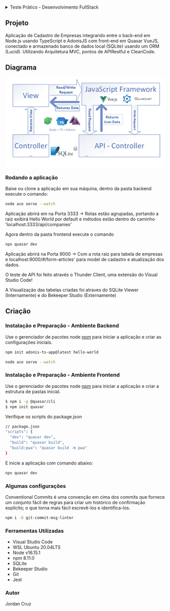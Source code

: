 ### 

<details>
<summary> Teste Prático - Desenvolvimento FullStack </summary>
<div class="text-justify">

Esse arquivo tem como objetivo esclarecer como deve ser feito o Teste Prático para a sua aplicação para a Osten Moove. Leia atentamente todas as instruções para que você realize o seu teste tranquilamente.

### Objetivos e Avisos
1. Este teste tem como intuito avaliar os seus conhecimentos técnicos para a sua candidatura de desenvolvedor Full Stack para a Osten Moove.
2. O objetivo deste teste é avaliar as suas habilidades em:
- Entendimento de escopo e requisitos;
- Programação back-endk usando o runtime JavaScript Node.js, usando TypeScript;
- Acesso e estruturação do banco de dados usando um ORM (Lucid, Sequelize ou Prisma);
- Programação front-end usando o framework Quasar, que utiliza como base o framework Vue.js.
- Integração entre o back-end e o front-end.
- Tomada de decisões acerca da estrutura e do processo de elaboração do sistema.
3. A Osten Moove não utilizará o código desenvolvido em qualquer outro software que estejasendo desenvolvido para os seus clientes, tampouco será comercializado. Os direitos permanecerão com o concorrente.
4. A Osten Moove apenas utilizará o código desenvolvido para avaliar o candidato durante o processo de avaliação, não sendo utilizado após esse processo.

### Escopo do Projeto
O projeto é dividido em duas partes, uma parte de back-end e outra parte de front-end.

#### Back-end
Você deve fazer uma API back-end de cadastro de empresas. Para o nosso entendimento, Empresa é uma entidade que deve ser salva no banco de dados, que contêm os seguintes dados.
1. Id da empresa (deve ser autoincrementado, ou seja, não precisa ser informado)
2. Razão Social da Empresa
3. Nome Fantasia da Empresa
4. CNPJ da Empresa
5. Endereço da empresa (cada empresa deve ter um endereço)
- Logradouro da empresa (nome da Rua/Avenida)
- Número do logradouro
- Complemento (opcional)
- Bairro
- Cidade
- Estado
6. Telefone de Contato (com prefixo)

A API deve fazer as seguintes operações, seguindo o padrão REST:

1. Uma rota de listagem de todas as empresas cadastradas no sistema, havendo a possibilidade de colocar um parâmetro de busca por razão social da empresa, que deve pesquisar as empresas que contenham na Razão Social o texto indicado neste parâmetro.
2. Uma rota para detalhar os dados da empresa pelo ID informado na URL. Caso o ID não exista no banco de dados, deve disparar um erro 404.
3. Uma rota para salvar os dados da empresa. Deve validar os inputs para que todos os campos indicados no modelo de dados obrigatórios (são aqueles que não são indicados como opcionais), recusando inputs que não contenham todos os dados obrigatórios. A rota também deve validar se o CNPJ informado é válido pelo dígito verificador. Além disso, a rota deve verificar se o CNPJ informado já estiver cadastrado na tabela, negando a requisição. Se todas as condições forem satsfeitas, deve ser salvo no banco de dados, retornando o código 201, e os dados da empresa salvo.
4. Uma rota PATCH para atualizar os dados da empresa cujo id informado na URL, validando a questão de CNPJs inválidos.
5. Uma rota DELETE para deletar os dados da empresa cujo id informado na URL, disparando erro 404 em caso de dados inexistentes e disparando 204 em caso de remoção concluída com êxito.
A API deve ser implementada para ser executada em um runtime Node.JS, podendo ser usado um framework (como por exemplo Nest). Os dados da empresa deverão ser salvos usando um banco de dados relacional (podendo ser SQLite, MySQL), devendo ser usado um ORM para fazer as operações do banco de dados (como por exemplo Prisma ou Lucid). Deve conter nessa API alguma forma de criação das tabelas do banco de dados, por meio de migrações. A API deve permitir a especificação dos parâmetros de conexão com o banco de dados por meio de um arquivo env.

#### Front-end
Você deve fazer um projeto Front-end usando o framework Quasar, contendo uma interface HTML/Javascript que interage com essa API acima. Ou seja, você deve   fazer o layout desta página e fazer as integrações com essa API que você construiu. Esse front-end deve ter:
1. Uma tabela contendo uma lista de empresas, contendo id, razão social e CNPJ, um botão para mais detalhes, outro para editar a empresa, e outro para apagar a empresa.
2. Quando a pessoa clicar no botão de mais detalhes, deve ser exibido um modal indicando todos os dados da empresa cadastrada.
3. Quando a pessoa clicar no botão de editar a empresa, aparecerá um modal com os dados atuais da empresa, e deverá permitir o usuário inputar os novos dados da empresa e submeter os dados para a API, para fazer a edição.
4. Quando a pessoa clicar no botão de apagar a empresa, aparecerá um modal exigindo a confirmação da remoção da empresa para o usuário. Ao confirmar, deve ser submetida um pedido de remoção de dados na API, e a tabela deve atualizar com a lista atualizada de empresas.
5. Acima da tabela de lista de empresas, deve conter um campo de pesquisa de empresas por razão social, devendo receber os dados digitados e submeter uma pesquisa na API de empresas por razão social.
6. Também acima da tabela da lista de empresas, deverá conter um botão para adicionar uma nova empresa no sistema. Deve ser aberto um modal ou um formulário para permitir o usuário digitar os novos dados da empresa e submeter a API a criação. Se a API retornar 201, deve ser atualizada a tabela de empresas.

#### O que é necessário enviar
Você deve construir o projeto front-end e back-end em um repositório Git único e público hospedado no Gitlab (preferível), Github ou Bitbucket, sendo uma pasta para o projeto front-end e outra pasta para o projeto back-end. Na raiz do projeto, deve conter um arquivo README.md com todas as instruções necessárias para criar o banco de dados, configurar a API backend, rodar a API back-end, configurar o front-end com a URL da API e rodar o front-end.

</div>
</details>

## Projeto
Aplicação de Cadastro de Empresas integrando entre o back-end em Node.js usando TypeScript e AdonisJS com front-end em Quasar VueJS, conectado e armazenado banco de dados local (SQLite) usando um ORM (Lucid). Utilizando Arquitetura MVC, pontos de APIRestful e CleanCode.

## Diagrama
<img align="center" width="1000" src="frontend\src\assets\diagrama.JPG">

### Rodando a aplicação

Baixe ou clone a aplicação em sua máquina, dentro da pasta backend execute o comando:
```bash
node ace serve --watch
```
Aplicação abrirá em na Porta 3333 -> Rotas estão agrupadas, portando a raiz exibirá Hello World por default e métodos estão dentro do caminho 'localhost:3333/api/companies'

Agora dentro da pasta frontend execute o comando 
```bash
npx quasar dev
```
Aplicação abrirá na Porta 9000 -> Com a rota raiz para tabela de empresas e localhost:9000/#/form-articles' para model de cadastro e atualização dos dados.

O teste de API foi feito através o Thunder Client, uma extensão do Visual Studio Code!

A Visualização das tabelas criadas foi atraves do SQLite Viewer (Internamente) e do Bekeeper Studio (Externamente)

## Criação
### Instalação e Preparação - Ambiente Backend

Use o gerenciador de pacotes node [npm](https://docs.adonisjs.com/guides/installation) para iniciar a aplicação e criar as configurações iniciais.

```bash
npm init adonis-ts-app@latest hello-world
```

```bash
node ace serve --watch
```

### Instalação e Preparação - Ambiente Frontend

Use o gerenciador de pacotes node [npm](https://quasar.dev/start/quasar-cli) para iniciar a aplicação e criar a estrutura de pastas inicial.

```bash
$ npm i -g @quasar/cli
$ npm init quasar
```
Verifique os scripts do package.json

```bash
// package.json
"scripts": {
  "dev": "quasar dev",
  "build": "quasar build",
  "build:pwa": "quasar build -m pwa"
}
```
E inicie a aplicação com comando abaixo:

```bash
npx quasar dev
```
### Algumas configurações 

Conventional Commits é uma convenção em cima dos commits que fornece um conjunto fácil de regras para criar um histórico de confirmação explícito; o que torna mais fácil escrevê-los e identifica-los. 
```bash
npm i -D git-commit-msg-linter
```

### Ferramentas Utilizadas
- Visual Studio Code
- WSL Ubuntu 20.04LTS
- Node v16.15.1
- npm 8.11.0
- SQLite
- Bekeeper Studio
- Git
- Jest

### Autor
Jordan Cruz
